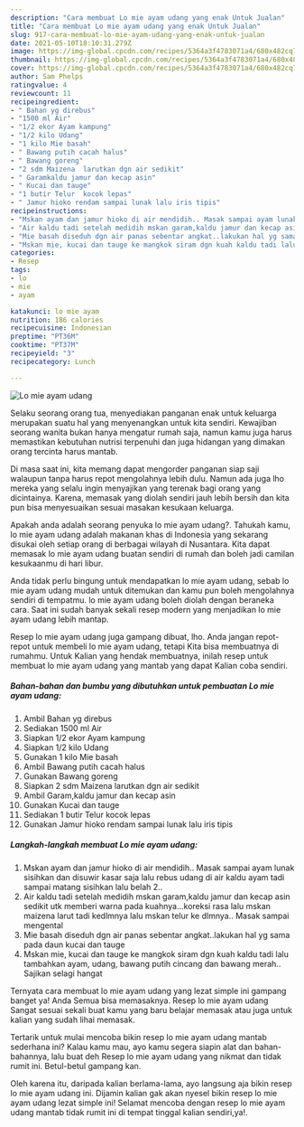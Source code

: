 ```yaml
---
description: "Cara membuat Lo mie ayam udang yang enak Untuk Jualan"
title: "Cara membuat Lo mie ayam udang yang enak Untuk Jualan"
slug: 917-cara-membuat-lo-mie-ayam-udang-yang-enak-untuk-jualan
date: 2021-05-10T18:10:31.279Z
image: https://img-global.cpcdn.com/recipes/5364a3f4783071a4/680x482cq70/lo-mie-ayam-udang-foto-resep-utama.jpg
thumbnail: https://img-global.cpcdn.com/recipes/5364a3f4783071a4/680x482cq70/lo-mie-ayam-udang-foto-resep-utama.jpg
cover: https://img-global.cpcdn.com/recipes/5364a3f4783071a4/680x482cq70/lo-mie-ayam-udang-foto-resep-utama.jpg
author: Sam Phelps
ratingvalue: 4
reviewcount: 11
recipeingredient:
- " Bahan yg direbus"
- "1500 ml Air"
- "1/2 ekor Ayam kampung"
- "1/2 kilo Udang"
- "1 kilo Mie basah"
- " Bawang putih cacah halus"
- " Bawang goreng"
- "2 sdm Maizena  larutkan dgn air sedikit"
- " Garamkaldu jamur dan kecap asin"
- " Kucai dan tauge"
- "1 butir Telur  kocok lepas"
- " Jamur hioko rendam sampai lunak lalu iris tipis"
recipeinstructions:
- "Mskan ayam dan jamur hioko di air mendidih.. Masak sampai ayam lunak sisihkan dan disuwir kasar saja lalu rebus udang di air kaldu ayam tadi sampai matang sisihkan lalu belah 2.."
- "Air kaldu tadi setelah medidih mskan garam,kaldu jamur dan kecap asin sedikit utk memberi warna pada kuahnya...koreksi rasa lalu mskan maizena larut tadi kedlmnya lalu mskan telur ke dlmnya.. Masak sampai mengental"
- "Mie basah diseduh dgn air panas sebentar angkat..lakukan hal yg sama pada daun kucai dan tauge"
- "Mskan mie, kucai dan tauge ke mangkok siram dgn kuah kaldu tadi lalu tambahkan ayam, udang, bawang putih cincang dan bawang merah.. Sajikan selagi hangat"
categories:
- Resep
tags:
- lo
- mie
- ayam

katakunci: lo mie ayam 
nutrition: 186 calories
recipecuisine: Indonesian
preptime: "PT36M"
cooktime: "PT37M"
recipeyield: "3"
recipecategory: Lunch

---
```



![Lo mie ayam udang](https://img-global.cpcdn.com/recipes/5364a3f4783071a4/680x482cq70/lo-mie-ayam-udang-foto-resep-utama.jpg)

Selaku seorang orang tua, menyediakan panganan enak untuk keluarga merupakan suatu hal yang menyenangkan untuk kita sendiri. Kewajiban seorang  wanita bukan hanya mengatur rumah saja, namun kamu juga harus memastikan kebutuhan nutrisi terpenuhi dan juga hidangan yang dimakan orang tercinta harus mantab.

Di masa  saat ini, kita memang dapat mengorder panganan siap saji walaupun tanpa harus repot mengolahnya lebih dulu. Namun ada juga lho mereka yang selalu ingin menyajikan yang terenak bagi orang yang dicintainya. Karena, memasak yang diolah sendiri jauh lebih bersih dan kita pun bisa menyesuaikan sesuai masakan kesukaan keluarga. 



Apakah anda adalah seorang penyuka lo mie ayam udang?. Tahukah kamu, lo mie ayam udang adalah makanan khas di Indonesia yang sekarang disukai oleh setiap orang di berbagai wilayah di Nusantara. Kita dapat memasak lo mie ayam udang buatan sendiri di rumah dan boleh jadi camilan kesukaanmu di hari libur.

Anda tidak perlu bingung untuk mendapatkan lo mie ayam udang, sebab lo mie ayam udang mudah untuk ditemukan dan kamu pun boleh mengolahnya sendiri di tempatmu. lo mie ayam udang boleh diolah dengan beraneka cara. Saat ini sudah banyak sekali resep modern yang menjadikan lo mie ayam udang lebih mantap.

Resep lo mie ayam udang juga gampang dibuat, lho. Anda jangan repot-repot untuk membeli lo mie ayam udang, tetapi Kita bisa membuatnya di rumahmu. Untuk Kalian yang hendak membuatnya, inilah resep untuk membuat lo mie ayam udang yang mantab yang dapat Kalian coba sendiri.

<!--inarticleads1-->

##### Bahan-bahan dan bumbu yang dibutuhkan untuk pembuatan Lo mie ayam udang:

1. Ambil  Bahan yg direbus
1. Sediakan 1500 ml Air
1. Siapkan 1/2 ekor Ayam kampung
1. Siapkan 1/2 kilo Udang
1. Gunakan 1 kilo Mie basah
1. Ambil  Bawang putih cacah halus
1. Gunakan  Bawang goreng
1. Siapkan 2 sdm Maizena  larutkan dgn air sedikit
1. Ambil  Garam,kaldu jamur dan kecap asin
1. Gunakan  Kucai dan tauge
1. Sediakan 1 butir Telur  kocok lepas
1. Gunakan  Jamur hioko rendam sampai lunak lalu iris tipis




<!--inarticleads2-->

##### Langkah-langkah membuat Lo mie ayam udang:

1. Mskan ayam dan jamur hioko di air mendidih.. Masak sampai ayam lunak sisihkan dan disuwir kasar saja lalu rebus udang di air kaldu ayam tadi sampai matang sisihkan lalu belah 2..
1. Air kaldu tadi setelah medidih mskan garam,kaldu jamur dan kecap asin sedikit utk memberi warna pada kuahnya...koreksi rasa lalu mskan maizena larut tadi kedlmnya lalu mskan telur ke dlmnya.. Masak sampai mengental
1. Mie basah diseduh dgn air panas sebentar angkat..lakukan hal yg sama pada daun kucai dan tauge
1. Mskan mie, kucai dan tauge ke mangkok siram dgn kuah kaldu tadi lalu tambahkan ayam, udang, bawang putih cincang dan bawang merah.. Sajikan selagi hangat




Ternyata cara membuat lo mie ayam udang yang lezat simple ini gampang banget ya! Anda Semua bisa memasaknya. Resep lo mie ayam udang Sangat sesuai sekali buat kamu yang baru belajar memasak atau juga untuk kalian yang sudah lihai memasak.

Tertarik untuk mulai mencoba bikin resep lo mie ayam udang mantab sederhana ini? Kalau kamu mau, ayo kamu segera siapin alat dan bahan-bahannya, lalu buat deh Resep lo mie ayam udang yang nikmat dan tidak rumit ini. Betul-betul gampang kan. 

Oleh karena itu, daripada kalian berlama-lama, ayo langsung aja bikin resep lo mie ayam udang ini. Dijamin kalian gak akan nyesel bikin resep lo mie ayam udang lezat simple ini! Selamat mencoba dengan resep lo mie ayam udang mantab tidak rumit ini di tempat tinggal kalian sendiri,ya!.

